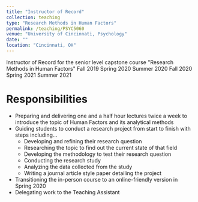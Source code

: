 ```yaml
---
title: "Instructor of Record"
collection: teaching
type: "Research Methods in Human Factors"
permalink: /teaching/PSYC5060
venue: "University of Cincinnati, Psychology"
date: ""
location: "Cincinnati, OH"
---
```


Instructor of Record for the senior level capstone course "Research Methods in Human Factors"
Fall 2019
Spring 2020
Summer 2020
Fall 2020
Spring 2021
Summer 2021

Responsibilities
======
* Preparing and delivering one and a half hour lectures twice a week to introduce the topic of Human Factors and its analytical methods
* Guiding students to conduct a research project from start to finish with steps including...
    * Developing and refining their research question
    * Researching the topic to find out the current state of that field
    * Developing the methodology to test their research question
    * Conducting the research study
    * Analyzing the data collected from the study
    * Writing a journal article style paper detailing the project
* Transitioning the in-person course to an online-friendly version in Spring 2020
* Delegating work to the Teaching Assistant